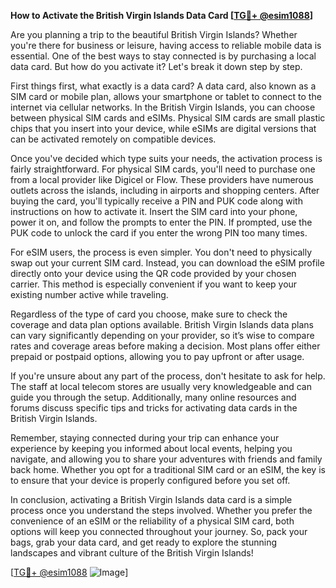 **How to Activate the British Virgin Islands Data Card [[TG💪+ @esim1088](https://t.me/s/esim1088)]**

Are you planning a trip to the beautiful British Virgin Islands? Whether you're there for business or leisure, having access to reliable mobile data is essential. One of the best ways to stay connected is by purchasing a local data card. But how do you activate it? Let's break it down step by step.

First things first, what exactly is a data card? A data card, also known as a SIM card or mobile plan, allows your smartphone or tablet to connect to the internet via cellular networks. In the British Virgin Islands, you can choose between physical SIM cards and eSIMs. Physical SIM cards are small plastic chips that you insert into your device, while eSIMs are digital versions that can be activated remotely on compatible devices.

Once you've decided which type suits your needs, the activation process is fairly straightforward. For physical SIM cards, you'll need to purchase one from a local provider like Digicel or Flow. These providers have numerous outlets across the islands, including in airports and shopping centers. After buying the card, you'll typically receive a PIN and PUK code along with instructions on how to activate it. Insert the SIM card into your phone, power it on, and follow the prompts to enter the PIN. If prompted, use the PUK code to unlock the card if you enter the wrong PIN too many times.

For eSIM users, the process is even simpler. You don't need to physically swap out your current SIM card. Instead, you can download the eSIM profile directly onto your device using the QR code provided by your chosen carrier. This method is especially convenient if you want to keep your existing number active while traveling.

Regardless of the type of card you choose, make sure to check the coverage and data plan options available. British Virgin Islands data plans can vary significantly depending on your provider, so it’s wise to compare rates and coverage areas before making a decision. Most plans offer either prepaid or postpaid options, allowing you to pay upfront or after usage.

If you're unsure about any part of the process, don't hesitate to ask for help. The staff at local telecom stores are usually very knowledgeable and can guide you through the setup. Additionally, many online resources and forums discuss specific tips and tricks for activating data cards in the British Virgin Islands.

Remember, staying connected during your trip can enhance your experience by keeping you informed about local events, helping you navigate, and allowing you to share your adventures with friends and family back home. Whether you opt for a traditional SIM card or an eSIM, the key is to ensure that your device is properly configured before you set off.

In conclusion, activating a British Virgin Islands data card is a simple process once you understand the steps involved. Whether you prefer the convenience of an eSIM or the reliability of a physical SIM card, both options will keep you connected throughout your journey. So, pack your bags, grab your data card, and get ready to explore the stunning landscapes and vibrant culture of the British Virgin Islands!

[[TG💪+ @esim1088](https://t.me/s/esim1088) ![Image](https://i.postimg.cc/Y0z9fWf4/image.png)]